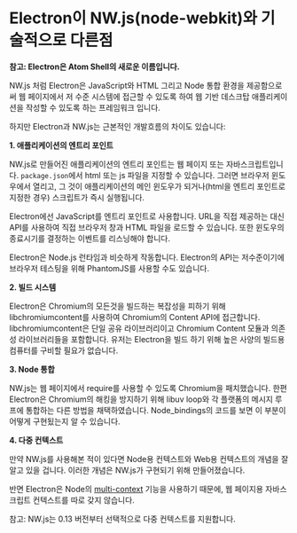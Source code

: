 # Electron이 NW.js(node-webkit)와 기술적으로 다른점

**참고: Electron은 Atom Shell의 새로운 이름입니다.**

NW.js 처럼 Electron은 JavaScript와 HTML 그리고 Node 통합 환경을 제공함으로써 웹 페이지에서 저 수준 시스템에 접근할 수 있도록 하여 웹 기반 데스크탑 애플리케이션을 작성할 수 있도록 하는 프레임워크 입니다.

하지만 Electron과 NW.js는 근본적인 개발흐름의 차이도 있습니다:

**1. 애플리케이션의 엔트리 포인트**

NW.js로 만들어진 애플리케이션의 엔트리 포인트는 웹 페이지 또는 자바스크립트입니다. `package.json`에서 html 또는 js 파일을 지정할 수 있습니다. 그러면 브라우저 윈도우에서 열리고, 그 것이 애플리케이션의 메인 윈도우가 되거나(html을 엔트리 포인트로 지정한 경우) 스크립트가 즉시 실행됩니다.

Electron에선 JavaScript를 엔트리 포인트로 사용합니다. URL을 직접 제공하는 대신 API를 사용하여 직접 브라우저 창과 HTML 파일을 로드할 수 있습니다. 또한 윈도우의 종료시기를 결정하는 이벤트를 리스닝해야 합니다.

Electron은 Node.js 런타임과 비슷하게 작동합니다. Electron의 API는 저수준이기에 브라우저 테스팅을 위해 PhantomJS를 사용할 수도 있습니다.

**2. 빌드 시스템**

Electron은 Chromium의 모든것을 빌드하는 복잡성을 피하기 위해 libchromiumcontent를 사용하여 Chromium의 Content API에 접근합니다. libchromiumcontent은 단일 공유 라이브러리이고 Chromium Content 모듈과 의존성 라이브러리들을 포함합니다. 유저는 Electron을 빌드 하기 위해 높은 사양의 빌드용 컴퓨터를 구비할 필요가 없습니다.

**3. Node 통합**

NW.js는 웹 페이지에서 require를 사용할 수 있도록 Chromium을 패치했습니다. 한편 Electron은 Chromium의 해킹을 방지하기 위해 libuv loop와 각 플랫폼의 메시지 루프에 통합하는 다른 방법을 채택하였습니다. Node_bindings의 코드를 보면 이 부분이 어떻게 구현됬는지 알 수 있습니다.

**4. 다중 컨텍스트**

만약 NW.js를 사용해본 적이 있다면 Node용 컨텍스트와 Web용 컨텍스트의 개념을 잘 알고 있을 겁니다. 이러한 개념은 NW.js가 구현되기 위해 만들어졌습니다.

반면 Electron은 Node의 [multi-context](https://github.com/nodejs/node-v0.x-archive/commit/756b622) 기능을 사용하기 때문에, 웹 페이지용 자바스크립트 컨텍스트를 따로 갖지 않습니다.

참고: NW.js는 0.13 버전부터 선택적으로 다중 컨텍스트를 지원합니다.